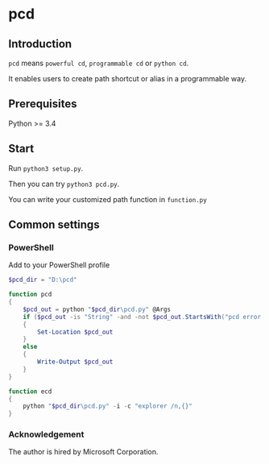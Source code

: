 # pcd

## Introduction

`pcd` means `powerful cd`, `programmable cd` or `python cd`.

It enables users to create path shortcut or alias in a programmable way.

## Prerequisites

Python >= 3.4

## Start

Run `python3 setup.py`.

Then you can try `python3 pcd.py`.

You can write your customized path function in `function.py`

## Common settings

### PowerShell

Add to your PowerShell profile

``` powershell
$pcd_dir = "D:\pcd"

function pcd
{
    $pcd_out = python "$pcd_dir\pcd.py" @Args
    if ($pcd_out -is "String" -and -not $pcd_out.StartsWith("pcd error: "))
    {
        Set-Location $pcd_out
    }
    else
    {
        Write-Output $pcd_out
    }
}

function ecd
{
    python "$pcd_dir\pcd.py" -i -c "explorer /n,{}"
}
```

### Acknowledgement

The author is hired by Microsoft Corporation.
